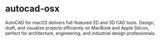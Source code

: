 # autocad-osx
AutoCAD for macOS delivers full-featured 2D and 3D CAD tools. Design, draft, and visualize projects efficiently on MacBook and Apple Silicon, perfect for architecture, engineering, and industrial design professionals.
